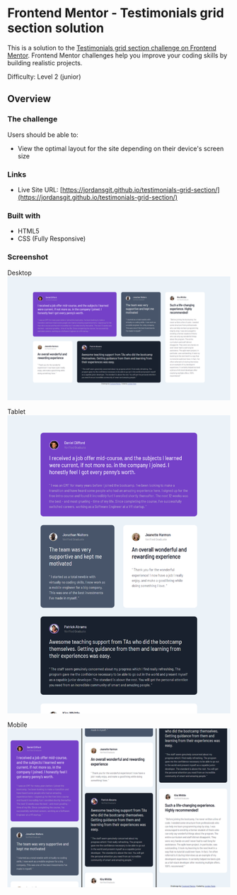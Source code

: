 # Frontend Mentor - Testimonials grid section solution

This is a solution to the [Testimonials grid section challenge on Frontend Mentor](https://www.frontendmentor.io/challenges/testimonials-grid-section-Nnw6J7Un7). Frontend Mentor challenges help you improve your coding skills by building realistic projects. 

Difficulty: Level 2 (junior) 

## Overview

### The challenge

Users should be able to:

- View the optimal layout for the site depending on their device's screen size

### Links

- Live Site URL: [https://jordansgit.github.io/testimonials-grid-section/](https://jordansgit.github.io/testimonials-grid-section/)

### Built with

- HTML5 
- CSS (Fully Responsive) 

### Screenshot

Desktop
![Desktop Screenshot](./screenshots/desktop-screenshot.png)

Tablet 
![Desktop Screenshot](./screenshots/tablet-screenshot.png)

Mobile 
![Desktop Screenshot](./screenshots/mobile-screenshot.png)

